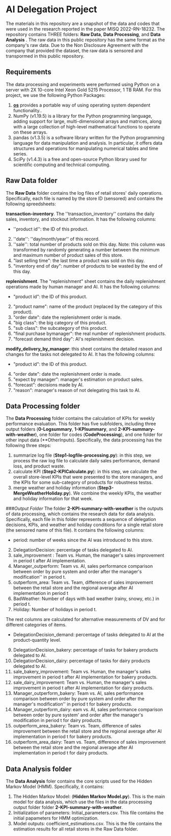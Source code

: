 # AI Delegation Project

The materials in this repository are a snapshot of the data and codes that were used in the research reported in the paper MISQ 2022-RN-18232. The repository contains THREE folders: **Raw Data**, **Data Processing**, and **Data Analysis**
. The raw data in this public repository has the same format as the company's raw data. Due to the Non Disclosure Agreement with the company that provided the dataset, the raw data is sensored and transpormed in this public repository. 

## Requirements

The data processing and experiments were performed using Python on a server with 2X 10-core Intel Xeon Gold 5215 Processor, 1 TB RAM. For this project, we use the following Python Packages:

1. [**os**](https://docs.python.org/3/library/os.html) provides a portable way of using operating system dependent functionality..
2. NumPy (v1.19.5) is a library for the Python programming language, adding support for large, multi-dimensional arrays and matrices, along with a large collection of high-level mathematical functions to operate on these arrays.
3. pandas (v1.3.5) is a software library written for the Python programming language for data manipulation and analysis. In particular, it offers data structures and operations for manipulating numerical tables and time series.
4. SciPy (v1.4.3) is a free and open-source Python library used for scientific computing and technical computing. 

## Raw Data folder
The **Raw Data** folder contains the log files of retail stores' daily operations. Specifically, each file is named by the store ID (sensored) and contains the following spreedsheets:

**transaction\-inventory**. The ''transaction_inventory'' contains the daily sales, inventory, and stockout information. It has the following columns:


* ''product id'': the ID of this product.
2. ''date'': ''day/month/year'' of this record.
3. ''sale'': total number of products sold on this day. Note: this column was transformed by randomly generating a number between the minimum and maximum number of product sales of this store.
4. "last selling time": the last time a product was sold on this day.
5. "inventory end of day": number of products to be wasted by the end of this day.

**replenishment**. The "replenishment" sheet contains the daily replenishment operations made by human manager and AI. It has the following columns:

* "product id": the ID of this product.
2. "product name": name of the product (replaced by the category of this product).
3. "order date": date the replenishment order is made.
4. "big class": the big category of this product.
5. "sub class": the subcategory of this product.
6. "final purchase bymanager": the real number of replenishment products.
7. "forecast demand third day": AI's replenishment decision.

**modify\_delivery\_by\_manager**: this sheet contains the detailed reason and changes for the tasks not delegated to AI. It has the following columns:

* "product id": the ID of this product.
4. "order date": date the replenishment order is made.
5. "expect by manager": manager's estimation on product sales.
6. "forecast": decisions made by AI.
7. "reason": manager's reason of not delegating this task to AI. 
	
## Data Processing folder
The **Data Processing** folder contains the calculation of KPIs for weekly performance evaluation. This folder has five subfolders, including three output folders (**0-Logsummary**, **1-KPIsummary**, and **2-KPI-summary-with-weather**), one folder for codes (**CodeProcessing**), and one folder for other input data (**OtherInputs). Specifically, the data processing has the following three steps: 

1. summarize log file (**Step1-logfile-processing.py**): in this step, we process the raw log file to calculate daily sales performance, demand loss, and product waste.
2. calculate KPI (**Step2-KPICalculate.py**): in this step, we calculate the overall store-level KPIs that were presented to the store managers, and the KPIs for some sub-category of products for robustness testss.
3. merge weather and holiday information (**Step3-MergeWeatherHoliday.py**). We combine the weekly KPIs, the weather and holiday information for that week.

###*Output Folder*
The folder **2-KPI-summary-with-weather** is the outputs of data processing, which contains the research data for data analysis. Specifically, each file in this folder represents a sequence of delegation decisions, KPIs, and weather and holiday conditions for a single retail store (the sensored name of this file). It contains the following columns:

* period: number of weeks since the AI was introduced to this store.
2. DelegationDecision: percentage of tasks delegated to AI.
3. sale_improvement	: Team vs. Human, the manager's sales improvement in period t after AI implementation.
4. Manager_outperform: Team vs. AI, sales performance comparison between order by pure system and order after the manager's modification'' in period t.
5.  outperform_area: Team vs. Team, difference of sales improvement between the retail store and the regional average after AI implementation in period t
6. BadWeather: Number of days with bad weather (rainy, snowy, etc.) in period t.
7. Holiday: Number of holidays in period t.

The rest columns are calculated for alternative measurements of DV and for different categories of items.

* DelegationDecision\_demand: percentage of tasks delegated to AI at the product-quantity level.
9. DelegationDecision\_bakery: percentage of tasks for bakery products delegated to AI.
10. DelegationDecision\_dairy: percentage of tasks for dairy products delegated to AI.
11. sale_bakery\_improvement: Team vs. Human, the manager's sales improvement in period t after AI implementation for bakery products.
12. sale\_dairy\_improvement: Team vs. Human, the manager's sales improvement in period t after AI implementation for dairy products.
13. Manager\_outperform\_bakery: Team vs. AI, sales performance comparison between order by pure system and order after the manager's modification'' in period t for bakery products.
14. Manager\_outperform\_dairy: eam vs. AI, sales performance comparison between order by pure system' and order after the manager's modification in period t for dairy products.
15. outperform\_area\_bakery: Team vs. Team, difference of sales improvement between the retail store and the regional average after AI implementation in period t for bakery products.
16. outperform\_area\_dairy: Team vs. Team, difference of sales improvement between the retail store and the regional average after AI implementation in period t for dairy products.


## Data Analysis folder

The **Data Analysis** foler contains the core scripts used for the Hidden Markov Model (HMM). Specifically, it contains: 

1. The Hidden Markov Model: (**Hidden Markov Model.py**). This is the main model for data analysis, which use the files in the data processing output folder folder **2-KPI-summary-with-weather**.
2. Initialization of parameters: Initial_parameters.csv. This file contains the initial papameters for HMM optimization. 
3. Model outputs: coefficient_estimations.csv. This is the file contains the estimation results for all retail stores in the Raw Data folder.





